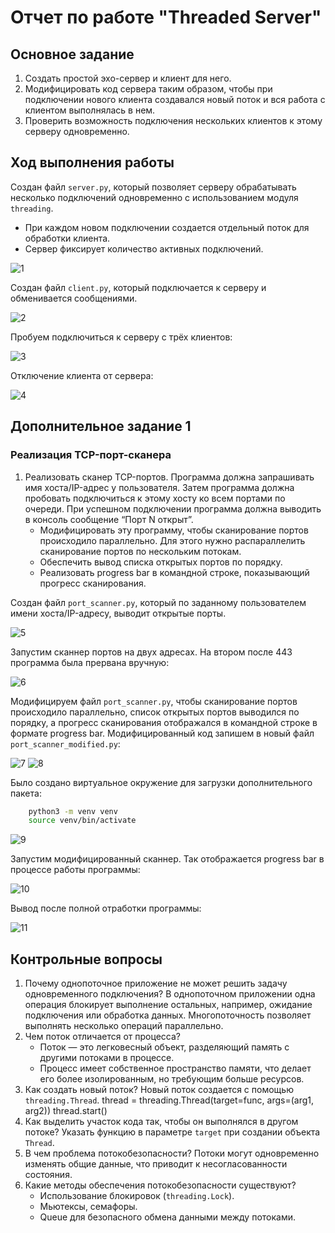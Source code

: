 # Отчет по работе "Threaded Server"

## Основное задание

1. Создать простой эхо-сервер и клиент для него.
2. Модифицировать код сервера таким образом, чтобы при подключении нового клиента создавался новый поток и вся работа с клиентом выполнялась в нем.
3. Проверить возможность подключения нескольких клиентов к этому серверу одновременно.
## Ход выполнения работы

Создан файл `server.py`, который позволяет серверу обрабатывать несколько подключений одновременно с использованием модуля `threading`.

- При каждом новом подключении создается отдельный поток для обработки клиента.
- Сервер фиксирует количество активных подключений.

![1](img/2_im_1.png)

Создан файл `client.py`, который подключается к серверу и обменивается сообщениями.

![2](img/2_im_2.png)

Пробуем подключиться к серверу с трёх клиентов:


![3](img/2_im_3.png)

Отключение клиента от сервера:

![4](img/2_im_4.png)

## Дополнительное задание 1

### Реализация TCP-порт-сканера

1. Реализовать сканер TCP-портов. Программа должна запрашивать имя хоста/IP-адрес у пользователя. Затем программа должна пробовать подключиться к этому хосту ко всем портами по очереди. При успешном подключении программа должна выводить в консоль сообщение “Порт N открыт”. 
    - Модифицировать эту программу, чтобы сканирование портов происходило параллельно. Для этого нужно распараллелить сканирование портов по нескольким потокам. 
    - Обеспечить вывод списка открытых портов по порядку.
    - Реализовать progress bar в командной строке, показывающий прогресс сканирования.

Создан файл `port_scanner.py`, который по заданному пользователем имени хоста/IP-адресу, выводит открытые порты.

![5](img/2_im_5.png)

Запустим сканнер портов на двух адресах. На втором после 443 программа была прервана вручную:

![6](img/2_im_6.png)

Модифицируем файл `port_scanner.py`, чтобы сканирование портов происходило параллельно, список открытых портов выводился по порядку, а прогресс сканирования отображался в командной строке в формате progress bar. Модифицированный код запишем в новый файл `port_scanner_modified.py`:

![7](img/2_im_7.png)
![8](img/2_im_8.png)

Было создано виртуальное окружение для загрузки дополнительного пакета:

```bash
	python3 -m venv venv
	source venv/bin/activate
```

![9](img/2_im_9.png)

Запустим модифицированный сканнер. Так отображается progress bar в процессе работы программы:

![10](img/2_im_10.png)

Вывод после полной отработки программы:

![11](img/2_im_11.png)

## Контрольные вопросы

1. Почему однопоточное приложение не может решить задачу одновременного подключения?
    В однопоточном приложении одна операция блокирует выполнение остальных, например, ожидание подключения или обработка данных. Многопоточность позволяет выполнять несколько операций параллельно.
2. Чем поток отличается от процесса?
    - Поток — это легковесный объект, разделяющий память с другими потоками в процессе.
    - Процесс имеет собственное пространство памяти, что делает его более изолированным, но требующим больше ресурсов.
3. Как создать новый поток?
    Новый поток создается с помощью `threading.Thread`.
    thread = threading.Thread(target=func, args=(arg1, arg2))
    thread.start()
4. Как выделить участок кода так, чтобы он выполнялся в другом потоке?
    Указать функцию в параметре `target` при создании объекта `Thread`.
5. В чем проблема потокобезопасности?
	Потоки могут одновременно изменять общие данные, что приводит к несогласованности состояния.
6. Какие методы обеспечения потокобезопасности существуют?
    - Использование блокировок (`threading.Lock`).
	- Мьютексы, семафоры.
	- Queue для безопасного обмена данными между потоками.



